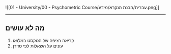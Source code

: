![[01 - University/00 - Psychometric Course/עברית/הבנת הנקרא/מידע.png]]
***
## מה לא עושים
1. קריאה רציפה של הטקסט במלואו
2. עונים על השאלות לפי סדרן

 